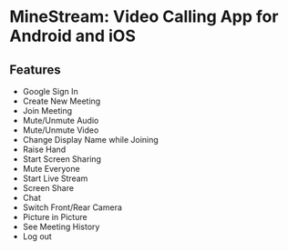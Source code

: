 # MineStream: Video Calling App for Android and iOS

## Features

+ Google Sign In
+ Create New Meeting
+ Join Meeting
+ Mute/Unmute Audio
+ Mute/Unmute Video
+ Change Display Name while Joining
+ Raise Hand
+ Start Screen Sharing
+ Mute Everyone
+ Start Live Stream
+ Screen Share
+ Chat
+ Switch Front/Rear Camera
+ Picture in Picture
+ See Meeting History
+ Log out
